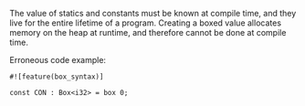 The value of statics and constants must be known at compile time, and they live
for the entire lifetime of a program. Creating a boxed value allocates memory on
the heap at runtime, and therefore cannot be done at compile time.

Erroneous code example:

```compile_fail,E0010
#![feature(box_syntax)]

const CON : Box<i32> = box 0;
```
